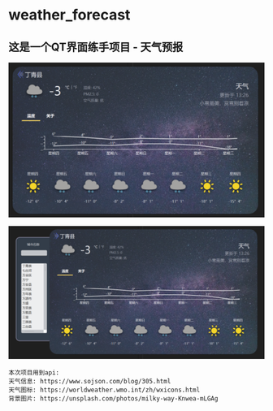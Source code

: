 # weather_forecast
## 这是一个QT界面练手项目 - 天气预报

![alt text](image.png)

![alt text](image-1.png)


```
本次项目用到api:
天气信息: https://www.sojson.com/blog/305.html
天气图标: https://worldweather.wmo.int/zh/wxicons.html
背景图片: https://unsplash.com/photos/milky-way-Knwea-mLGAg

